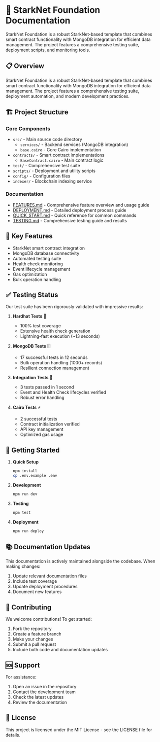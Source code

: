 # 🚀 StarkNet Foundation Documentation

StarkNet Foundation is a robust StarkNet-based template that combines smart contract functionality with MongoDB integration for efficient data management. The project features a comprehensive testing suite, deployment scripts, and monitoring tools.

## 📋 Overview
StarkNet Foundation is a robust StarkNet-based template that combines smart contract functionality with MongoDB integration for efficient data management. The project features a comprehensive testing suite, deployment automation, and modern development practices.

## 🏗️ Project Structure

### Core Components
- `src/` - Main source code directory
  - `services/` - Backend services (MongoDB integration)
  - `base.cairo` - Core Cairo implementation
- `contracts/` - Smart contract implementations
  - `BaseContract.cairo` - Main contract logic
- `test/` - Comprehensive test suite
- `scripts/` - Deployment and utility scripts
- `config/` - Configuration files
- `indexer/` - Blockchain indexing service

### Documentation
- [FEATURES.md](FEATURES.md) - Comprehensive feature overview and usage guide
- [DEPLOYMENT.md](DEPLOYMENT.md) - Detailed deployment process guide
- [QUICK_START.md](QUICK_START.md) - Quick reference for common commands
- [TESTING.md](TESTING.md) - Comprehensive testing guide and results

## 🎯 Key Features
- StarkNet smart contract integration
- MongoDB database connectivity
- Automated testing suite
- Health check monitoring
- Event lifecycle management
- Gas optimization
- Bulk operation handling

## ✅ Testing Status
Our test suite has been rigorously validated with impressive results:

1. **Hardhat Tests** 🧪
   - 100% test coverage
   - Extensive health check generation
   - Lightning-fast execution (~13 seconds)

2. **MongoDB Tests** 🗄️
   - 17 successful tests in 12 seconds
   - Bulk operation handling (1000+ records)
   - Resilient connection management

3. **Integration Tests** 🔄
   - 3 tests passed in 1 second
   - Event and Health Check lifecycles verified
   - Robust error handling

4. **Cairo Tests** ⚡
   - 2 successful tests
   - Contract initialization verified
   - API key management
   - Optimized gas usage

## 🚀 Getting Started

1. **Quick Setup**
   ```bash
   npm install
   cp .env.example .env
   ```

2. **Development**
   ```bash
   npm run dev
   ```

3. **Testing**
   ```bash
   npm test
   ```

4. **Deployment**
   ```bash
   npm run deploy
   ```

## 📚 Documentation Updates
This documentation is actively maintained alongside the codebase. When making changes:
1. Update relevant documentation files
2. Include test coverage
3. Update deployment procedures
4. Document new features

## 🤝 Contributing
We welcome contributions! To get started:
1. Fork the repository
2. Create a feature branch
3. Make your changes
4. Submit a pull request
5. Include both code and documentation updates

## 🆘 Support
For assistance:
1. Open an issue in the repository
2. Contact the development team
3. Check the latest updates
4. Review the documentation

## 📄 License
This project is licensed under the MIT License - see the LICENSE file for details. 